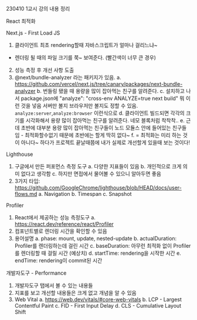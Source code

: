 230410 1교시 강의 내용 정리

React 최적화

Next.js - First Load JS
1. 클라이언트 최초 rendering할때 자바스크립트가 얼마나 걸리느냐~
  - 렌더링 될 때의 파일 크기를 쭉~ 보여준다. (빨간색이 너무 큰 경우)
2. 성능 측정 후 개선 사항 도출
3. @next/bundle-analyzer 라는 패키지가 있음.
  a. https://github.com/vercel/next.js/tree/canary/packages/next-bundle-analyzer
  b. 번들링 됐을 때 용량을 많이 잡아먹는 친구를 알려준다.
  c. 설치하고 나서 package.json에 "analyze": "cross-env ANALYZE=true next build" 뭐 이런 것을 넣음
     서버만 볼지 브라우저만 볼지도 정할 수 있음. `analyze:server`,`analyze:browser` 이런식으로
  d. 클라이언트 빌드되면 각각의 크기를 시각화해서 용량 많이 잡아먹는 친구를 알려준다. 네모 블록처럼 착착착..
  e. 근데 초반에 대부분 용량 많이 잡아먹는 친구들이 노드 모듈스 안에 들어있는 친구들임 - 최적화할수없기 때문에 초반에는 할게 딱히 없다~
  f. = 최적화는 미리 하는 것이 아니다~ 하다가 프로젝트 끝날때쯤에 내가 실제로 개선할게 있을때 보는 것이다!


Lighthouse
1. 구글에서 만든 퍼포먼스 측정 도구 
  a. 다양한 지표들이 있음
  b. 개인적으로 크게 의미 없다고 생각함
  c. 하지만 면접에서 물어볼 수 있으니 알아두면 좋음
2. 3가지 타입:
  https://github.com/GoogleChrome/lighthouse/blob/HEAD/docs/user-flows.md
  a. Navigation 
  b. Timespan 
  c. Snapshot


Profiler
1. React에서 제공하는 성능 측정도구 
  a. https://react.dev/reference/react/Profiler
2. 컴포넌트별로 렌더링 시간을 확인할 수 있음
3. 용어설명
  a. phase: mount, update, nested-update
  b. actualDuration: Profiler를 렌더링하는데 걸린 시간
  c. baseDuration: 아무런 최적화 없이 Profiler를 렌더링할 때 걸릴 시간 (예상치)
  d. startTime: rendering을 시작한 시간
  e. endTime: rendering이 commit된 시간


개발자도구 - Performance
1. 개발자도구 탭에서 볼 수 있는 내용들
2. 지표를 보고 개선할 내용들은 크게 없고 개념을 알 수 있음
3. Web Vital
  a. https://web.dev/vitals/#core-web-vitals
  b. LCP - Largest Contentful Paint
  c. FID - First Input Delay
  d. CLS - Cumulative Layout Shift



